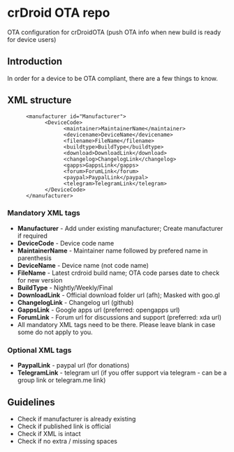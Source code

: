 # crDroid OTA repo
OTA configuration for crDroidOTA (push OTA info when new build is ready for device users)

## Introduction ##
In order for a device to be OTA compliant, there are a few things to know. 

## XML structure ##
```
      <manufacturer id="Manufacturer">
            <DeviceCode>
                  <maintainer>MaintainerName</maintainer>
                  <devicename>DeviceName</devicename>
                  <filename>FileName</filename>
                  <buildtype>BuildType</buildtype>
                  <download>DownloadLink</download>
                  <changelog>ChangelogLink</changelog>
                  <gapps>GappsLink</gapps>
                  <forum>ForumLink</forum>
                  <paypal>PaypalLink</paypal>
                  <telegram>TelegramLink</telegram>
            </DeviceCode>
      </manufacturer>
```

### Mandatory XML tags ###
* **Manufacturer** - Add under existing manufacturer; Create manufacturer if required
* **DeviceCode** - Device code name
* **MaintainerName** - Maintainer name followed by prefered name in parenthesis
* **DeviceName** - Device name (not code name)
* **FileName** - Latest crdroid build name; OTA code parses date to check for new version
* **BuildType** - Nightly/Weekly/Final
* **DownloadLink** - Official download folder url (afh); Masked with goo.gl
* **ChangelogLink** - Changelog url (github)
* **GappsLink** - Google apps url (preferred: opengapps url)
* **ForumLink** - Forum url for discussions and support (preferred: xda url)
* All mandatory XML tags need to be there. Please leave blank in case some do not apply to you.

### Optional XML tags ###
* **PaypalLink** - paypal url (for donations)
* **TelegramLink** - telegram url (if you offer support via telegram - can be a group link or telegram.me link)

## Guidelines ##
* Check if manufacturer is already existing
* Check if published link is official
* Check if XML is intact
* Check if no extra / missing spaces

